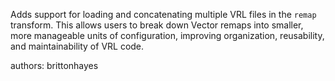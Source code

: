 Adds support for loading and concatenating multiple VRL files in the `remap` transform. This allows users to break down Vector remaps into smaller, more manageable units of configuration, improving organization, reusability, and maintainability of VRL code.

authors: brittonhayes
